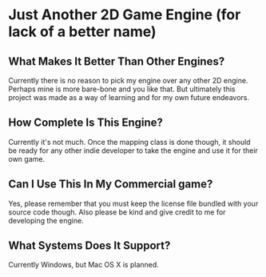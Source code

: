 Just Another 2D Game Engine (for lack of a better name)
=======================================================

What Makes It Better Than Other Engines?
----------------------------------------
Currently there is no reason to pick my engine over any other 2D engine. Perhaps mine is more bare-bone and you like that. But ultimately this project was made as a way of learning and for my own future endeavors.

How Complete Is This Engine?
----------------------------
Currently it's not much. Once the mapping class is done though, it should be ready for any other indie developer to take the engine and use it for their own game.

Can I Use This In My Commercial game?
-------------------------------------
Yes, please remember that you must keep the license file bundled with your source code though. Also please be kind and give credit to me for developing the engine.

What Systems Does It Support?
-----------------------------
Currently Windows, but Mac OS X is planned.